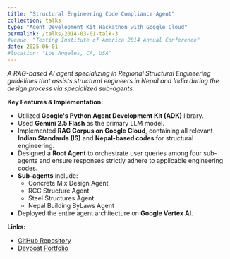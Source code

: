 ```yaml
---
title: "Structural Engineering Code Compliance Agent"
collection: talks
type: "Agent Development Kit Hackathon with Google Cloud"
permalink: /talks/2014-03-01-talk-3
#venue: "Testing Institute of America 2014 Annual Conference"
date: 2025-06-01
#location: "Los Angeles, CA, USA"
---
```


*A RAG-based AI agent specializing in Regional Structural Engineering guidelines that assists structural engineers in Nepal and India during the design process via specialized sub-agents.*

**Key Features & Implementation:**

- Utilized **Google's Python Agent Development Kit (ADK)** library.  
- Used **Gemini 2.5 Flash** as the primary LLM model.  
- Implemented **RAG Corpus on Google Cloud**, containing all relevant **Indian Standards (IS)** and **Nepal-based codes** for structural engineering.  
- Designed a **Root Agent** to orchestrate user queries among four sub-agents and ensure responses strictly adhere to applicable engineering codes.  
- **Sub-agents** include:  
  - Concrete Mix Design Agent  
  - RCC Structure Agent  
  - Steel Structures Agent  
  - Nepal Building ByLaws Agent  
- Deployed the entire agent architecture on **Google Vertex AI**.  

**Links:**  
- [GitHub Repository](https://github.com/reyan-k-sapkota/ADK-Hackathon)  
- [Devpost Portfolio](https://devpost.com/software/structural-engineering-code-compliance-agent)

